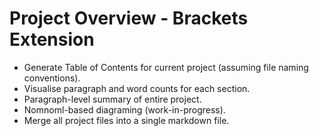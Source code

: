 # Project Overview - Brackets Extension

- Generate Table of Contents for current project (assuming file naming conventions). 
- Visualise paragraph and word counts for each section. 
- Paragraph-level summary of entire project. 
- Nomnoml-based diagraming (work-in-progress). 
- Merge all project files into a single markdown file.


